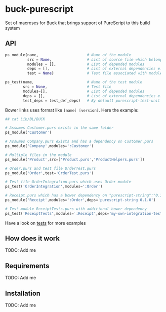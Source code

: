 # buck-purescript
Set of macroses for Buck that brings support of PureScript to this build system

## API

``` python
ps_module(name,                      # Name of the module
          src = None,                # List of source file which belongs to the module
          modules = [],              # List of depended modules
          deps = [],                 # List of external dependencies e.g. bower links
          test = None)               # Test file associated with module

ps_test(name,                        # Name of the test module
        src = None,                  # Test file
		modules=[],                  # List of depended modules
		deps = [],                   # List of external dependencies e.g. bower links
		test_deps = test_def_deps)   # By default purescript-test-unit 6.0.1 and purescript-strongcheck 0.14.7 would be added to deps list, unless you pass test_deps
```

Bower links uses format like `[name] [version]`. Here the example:

``` python
## cat Lib/BL/BUCK

# Assumes Customer.purs exists in the same folder
ps_module('Customer')

# Assumes Company.purs exists and has a dependency on Customer.purs
ps_module('Company',modules=':Customer')

# Multiple files in the module
ps_module('Product',src=['Product.purs','ProductHelpers.purs'])

# Order.purs and test file OrderTest.purs
ps_module('Order',test='OrderTest.purs')

# Test file OrderIntegration.purs which uses Order module
ps_test('OrderIntegration',modules=':Order')

# Receipt.purs which has a bower dependency on "purescript-string":"0.1.0"
ps_module('Receipt',modules=':Order',deps='purescript-string 0.1.0')

# Test module ReceiptTests.purs with additional bower dependency
ps_test('ReceiptTests',modules=':Receipt',deps='my-own-integration-test-helper 0.1.0')
```

Have a look on [tests](tests/BUCK) for more examples

## How does it work

TODO: Add me

## Requirements

TODO: Add me

## Installation

TODO: Add me
